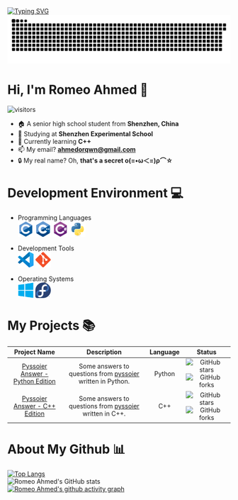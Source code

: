 <a href="https://git.io/typing-svg">
  <img src="https://readme-typing-svg.demolab.com?font=JetBrains+Mono&size=35&pause=2000&center=true&vCenter=true&width=600&separator=%3D&lines=std%3A%3Acout+%3C%3C+%22Welcome%22;%3DKeep+Coding+Everyday." alt="Typing SVG" />
</a>

<picture>
  <source media="(prefers-color-scheme: dark)" srcset="https://raw.githubusercontent.com/romeoahmed/romeoahmed/output/github-contribution-grid-snake-dark.svg">
  <source media="(prefers-color-scheme: light)" srcset="https://raw.githubusercontent.com/romeoahmed/romeoahmed/output/github-contribution-grid-snake.svg">
  <img alt="github contribution grid snake animation" src="https://raw.githubusercontent.com/romeoahmed/romeoahmed/output/github-contribution-grid-snake.svg">
</picture>

# Hi, I'm Romeo Ahmed 👋
![visitors](https://visitor-badge.laobi.icu/badge?page_id=romeoahmed.romeoahmed)  
- 🏠 A senior high school student from **Shenzhen, China**
- 🏫 Studying at **Shenzhen Experimental School**
- 📕 Currently learning **C++**
- 📫 My email? **ahmedorqwn@gmail.com**
- 🔒 My real name? Oh, **that's a secret ο(=•ω＜=)ρ⌒☆**

# Development Environment 💻
- Programming Languages  
  <img src="https://raw.githubusercontent.com/devicons/devicon/master/icons/c/c-original.svg" alt="c" width="35" height="35"/> 
  <img src="https://raw.githubusercontent.com/devicons/devicon/master/icons/cplusplus/cplusplus-original.svg" alt="cplusplus" width="35" height="35"/> 
  <img src="https://raw.githubusercontent.com/devicons/devicon/master/icons/csharp/csharp-original.svg" alt="csharp" width="35" height="35"/> 
  <img src="https://raw.githubusercontent.com/devicons/devicon/master/icons/python/python-original.svg" alt="python" width="35" height="35"/>

- Development Tools  
  <img src="https://raw.githubusercontent.com/devicons/devicon/master/icons/vscode/vscode-original.svg" alt="vscode" width="35" height="35"/>
  <img src="https://raw.githubusercontent.com/devicons/devicon/master/icons/git/git-original.svg" alt="git" width="35" height="35"/>

- Operating Systems  
  <img src="https://raw.githubusercontent.com/devicons/devicon/master/icons/windows8/windows8-original.svg" alt="windows" width="35" height="35"/>
  <img src="https://raw.githubusercontent.com/devicons/devicon/master/icons/fedora/fedora-original.svg" alt="fedora" width="35" height="35"/>

# My Projects 📚
| Project Name | Description | Language | Status |
| :----: | :----: | :----: | :----: |
| [Pyssoier Answer - Python Edition](https://github.com/romeoahmed/pyssoier_ans_py) | Some answers to questions from [pyssoier](http://py.ssoier.cn:7077/) written in Python. | Python | ![GitHub stars](https://img.shields.io/github/stars/romeoahmed/pyssoier_ans_py?style=flat) ![GitHub forks](https://img.shields.io/github/forks/romeoahmed/pyssoier_ans_py?style=flat) |
| [Pyssoier Answer - C++ Edition](https://github.com/romeoahmed/pyssoier_ans_cpp) | Some answers to questions from [pyssoier](http://py.ssoier.cn:7077/) written in C++. | C++ | ![GitHub stars](https://img.shields.io/github/stars/romeoahmed/pyssoier_ans_cpp?style=flat) ![GitHub forks](https://img.shields.io/github/forks/romeoahmed/pyssoier_ans_cpp?style=flat) |

# About My Github 📊
[![Top Langs](https://github-readme-stats-ruby-psi-92.vercel.app/api/top-langs/?username=romeoahmed)](https://github.com/anuraghazra/github-readme-stats)  
![Romeo Ahmed's GitHub stats](https://github-readme-stats-ruby-psi-92.vercel.app/api?username=romeoahmed&show_icons=true?count_private=true)  
[![Romeo Ahmed's github activity graph](https://github-readme-activity-graph-henna.vercel.app//graph?username=romeoahmed&theme=gihub)](https://github.com/ashutosh00710/github-readme-activity-graph)  

